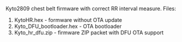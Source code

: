 Kyto2809 chest belt firmware with correct RR interval measure.
Files:
1) KytoHR.hex - formware without OTA update
2) Kyto_DFU_bootloader.hex - OTA bootloader
3) Kyto_hr_dfu.zip - firmware ZIP packet with DFU OTA support
